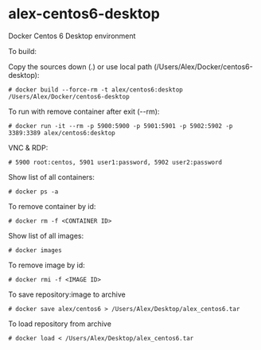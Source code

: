 alex-centos6-desktop
==========================

Docker Centos 6 Desktop environment

To build:

Copy the sources down (.) or use local path (/Users/Alex/Docker/centos6-desktop):

```
# docker build --force-rm -t alex/centos6:desktop /Users/Alex/Docker/centos6-desktop
```

To run with remove container after exit (--rm):

```
# docker run -it --rm -p 5900:5900 -p 5901:5901 -p 5902:5902 -p 3389:3389 alex/centos6:desktop
```

VNC & RDP:

```
# 5900 root:centos, 5901 user1:password, 5902 user2:password
```

Show list of all containers:

```
# docker ps -a
```

To remove container by id:

```
# docker rm -f <CONTAINER ID>
```

Show list of all images:

```
# docker images
```

To remove image by id:

```
# docker rmi -f <IMAGE ID>
```

To save repository:image to archive
```
# docker save alex/centos6 > /Users/Alex/Desktop/alex_centos6.tar
```

To load repository from archive

```
# docker load < /Users/Alex/Desktop/alex_centos6.tar
```





